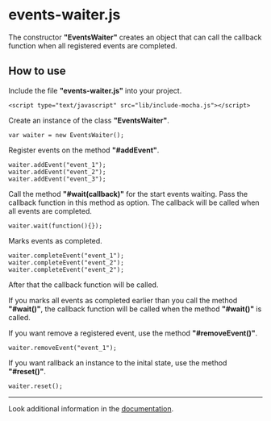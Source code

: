 # events-waiter.js

The constructor **"EventsWaiter"** creates an object that can call the callback function when all registered events are completed.

## How to use

Include the file **"events-waiter.js"** into your project.

    <script type="text/javascript" src="lib/include-mocha.js"></script>
    
Create an instance of the class **"EventsWaiter"**.

    var waiter = new EventsWaiter();
    
Register events on the method **"#addEvent"**.

    waiter.addEvent("event_1");
    waiter.addEvent("event_2");
    waiter.addEvent("event_3");
    
Call the method **"#wait(callback)"** for the start events waiting. Pass the callback function in this method as option. The callback will be called when all events are completed.

    waiter.wait(function(){});

Marks events as completed.

    waiter.completeEvent("event_1");
    waiter.completeEvent("event_2");
    waiter.completeEvent("event_2");
    
After that the callback function will be called.

If you marks all events as completed earlier than you call the method **"#wait()"**, the callback function will be called when the method **"#wait()"** is called.

If you want remove a registered event, use the method **"#removeEvent()"**.

    waiter.removeEvent("event_1");

If you want rallback an instance to the inital state, use the method **"#reset()"**.

    waiter.reset();
    
***

Look additional information in the  [documentation](https://spomni.github.io/events-waiter.js).